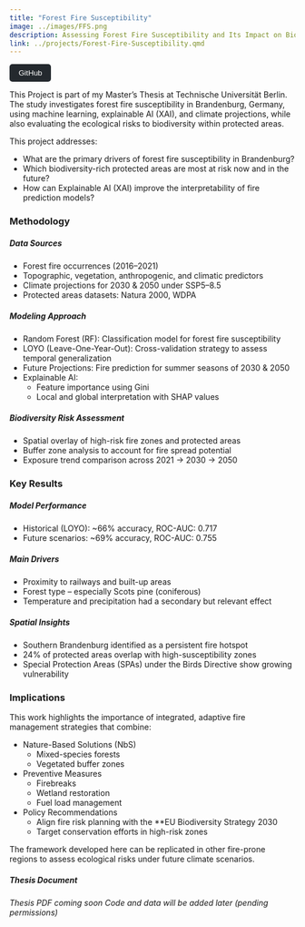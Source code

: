 ```yaml
---
title: "Forest Fire Susceptibility"
image: ../images/FFS.png
description: Assessing Forest Fire Susceptibility and Its Impact on Biodiversity in Brandenburg Using Machine Learning and Climate Projections
link: ../projects/Forest-Fire-Susceptibility.qmd   
---
```

<a href="https://github.com/fyeqaa/forest-fires-susceptilibty" target="_blank">
  <button style="background-color:#24292e; color:white; padding:8px 16px; border:none; border-radius:5px; cursor:pointer;">
    GitHub
  </button>
</a>


This Project is part of my Master’s Thesis at Technische Universität Berlin. The study investigates forest fire susceptibility in Brandenburg, Germany, using machine learning, explainable AI (XAI), and climate projections, while also evaluating the ecological risks to biodiversity within protected areas.

This project addresses:

-  What are the primary drivers of forest fire susceptibility in Brandenburg?
-  Which biodiversity-rich protected areas are most at risk now and in the future?
-  How can Explainable AI (XAI) improve the interpretability of fire prediction models?

### Methodology

##### Data Sources

- Forest fire occurrences (2016–2021)
- Topographic, vegetation, anthropogenic, and climatic predictors
- Climate projections for 2030 & 2050 under SSP5–8.5
- Protected areas datasets: Natura 2000, WDPA

##### Modeling Approach

- Random Forest (RF): Classification model for forest fire susceptibility
- LOYO (Leave-One-Year-Out): Cross-validation strategy to assess temporal generalization
- Future Projections: Fire prediction for summer seasons of 2030 & 2050
- Explainable AI:
  - Feature importance using Gini
  - Local and global interpretation with SHAP values

##### Biodiversity Risk Assessment

- Spatial overlay of high-risk fire zones and protected areas
- Buffer zone analysis to account for fire spread potential
- Exposure trend comparison across 2021 → 2030 → 2050

### Key Results

##### Model Performance

- Historical (LOYO): ~66% accuracy, ROC-AUC: 0.717
- Future scenarios: ~69% accuracy, ROC-AUC: 0.755

##### Main Drivers

- Proximity to railways and built-up areas
- Forest type – especially Scots pine (coniferous)
- Temperature and precipitation had a secondary but relevant effect

##### Spatial Insights

- Southern Brandenburg identified as a persistent fire hotspot
- 24% of protected areas overlap with high-susceptibility zones
- Special Protection Areas (SPAs) under the Birds Directive show growing vulnerability

### Implications

This work highlights the importance of integrated, adaptive fire management strategies that combine:

- Nature-Based Solutions (NbS)
  - Mixed-species forests
  - Vegetated buffer zones
- Preventive Measures
  - Firebreaks
  - Wetland restoration
  - Fuel load management
- Policy Recommendations
  - Align fire risk planning with the **EU Biodiversity Strategy 2030
  - Target conservation efforts in high-risk zones

The framework developed here can be replicated in other fire-prone regions to assess ecological risks under future climate scenarios.


##### Thesis Document
 *Thesis PDF coming soon*
*Code and data will be added later (pending permissions)*





